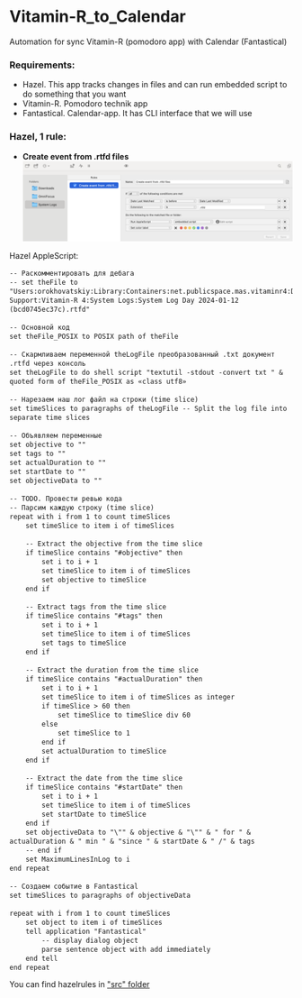 # Vitamin-R_to_Calendar
Automation for sync Vitamin-R (pomodoro app) with Calendar (Fantastical)

### Requirements:

- Hazel. This app tracks changes in files and can run embedded script to do something that you want
- Vitamin-R. Pomodoro technik app
- Fantastical. Calendar-app. It has CLI interface that we will use

### Hazel, 1 rule:

- **Create event from .rtfd files**
![Hazel rule](src/hazel.png)

Hazel AppleScript:
``` applescript
-- Раскомментировать для дебага
-- set theFile to "Users:orokhovatskiy:Library:Containers:net.publicspace.mas.vitaminr4:Data:Library:Application Support:Vitamin-R 4:System Logs:System Log Day 2024-01-12 (bcd0745ec37c).rtfd"

-- Основной код
set theFile_POSIX to POSIX path of theFile

-- Скармливаем переменной theLogFile преобразованный .txt документ .rtfd через консоль
set theLogFile to do shell script "textutil -stdout -convert txt " & quoted form of theFile_POSIX as «class utf8»

-- Нарезаем наш лог файл на строки (time slice)
set timeSlices to paragraphs of theLogFile -- Split the log file into separate time slices

-- Объявляем переменные
set objective to ""
set tags to ""
set actualDuration to ""
set startDate to ""
set objectiveData to ""

-- TODO. Провести ревью кода
-- Парсим каждую строку (time slice)
repeat with i from 1 to count timeSlices
	set timeSlice to item i of timeSlices
	
	-- Extract the objective from the time slice
	if timeSlice contains "#objective" then
		set i to i + 1
		set timeSlice to item i of timeSlices
		set objective to timeSlice
	end if
	
	-- Extract tags from the time slice
	if timeSlice contains "#tags" then
		set i to i + 1
		set timeSlice to item i of timeSlices
		set tags to timeSlice
	end if
	
	-- Extract the duration from the time slice
	if timeSlice contains "#actualDuration" then
		set i to i + 1
		set timeSlice to item i of timeSlices as integer
		if timeSlice > 60 then
			set timeSlice to timeSlice div 60
		else
			set timeSlice to 1
		end if
		set actualDuration to timeSlice
	end if
	
	-- Extract the date from the time slice
	if timeSlice contains "#startDate" then
		set i to i + 1
		set timeSlice to item i of timeSlices
		set startDate to timeSlice
	end if
	set objectiveData to "\"" & objective & "\"" & " for " & actualDuration & " min " & "since " & startDate & " /" & tags
	-- end if
	set MaximumLinesInLog to i
end repeat

-- Создаем событие в Fantastical
set timeSlices to paragraphs of objectiveData

repeat with i from 1 to count timeSlices
	set object to item i of timeSlices
	tell application "Fantastical"
		-- display dialog object
		parse sentence object with add immediately
	end tell
end repeat
```

You can find hazelrules in ["src" folder](/src/Vitamin-R.hazelrules)